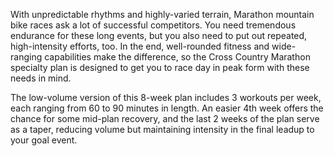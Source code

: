 With unpredictable rhythms and highly-varied terrain, Marathon mountain bike races ask a lot of successful competitors. You need tremendous endurance for these long events, but you also need to put out repeated, high-intensity efforts, too. In the end, well-rounded fitness and wide-ranging capabilities make the difference, so the Cross Country Marathon specialty plan is designed to get you to race day in peak form with these needs in mind.

The low-volume version of this 8-week plan includes 3 workouts per week, each ranging from 60 to 90 minutes in length. An easier 4th week offers the chance for some mid-plan recovery, and the last 2 weeks of the plan serve as a taper, reducing volume but maintaining intensity in the final leadup to your goal event.